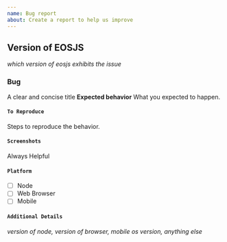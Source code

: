 ```yaml
---
name: Bug report
about: Create a report to help us improve
---
```


## Version of EOSJS
_which version of eosjs exhibits the issue_

### Bug
A clear and concise title
**Expected behavior** What you expected to happen.

#### `To Reproduce`
Steps to reproduce the behavior.

#### `Screenshots`
Always Helpful

#### `Platform`
- [ ] Node
- [ ] Web Browser
- [ ] Mobile

#### `Additional Details`
_version of node, version of browser, mobile os version, anything else_
